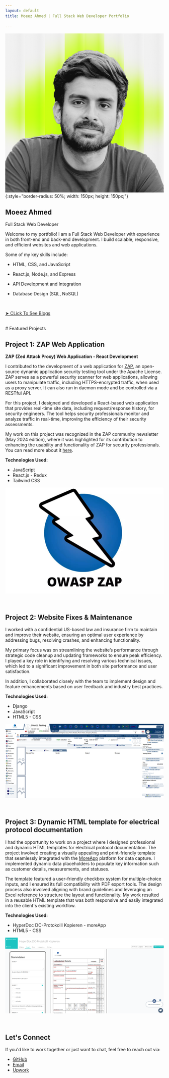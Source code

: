 ```yaml
---
layout: default
title: Moeez Ahmed | Full Stack Web Developer Portfolio

---
```


 ![Moeez Ahmed](./assets/images/mz.png){:style="border-radius: 50%; width: 150px; height: 150px;"}

## Moeez Ahmed
Full Stack Web Developer

Welcome to my portfolio! I am a Full Stack Web Developer with experience in both front-end and back-end development. I build scalable, responsive, and efficient websites and web applications.



Some of my key skills include:

- HTML, CSS, and JavaScript
- React.js, Node.js, and Express
- API Development and Integration
- Database Design (SQL, NoSQL)

   <br>

 [➤ CLick To See Blogs](/blog.html)

<br> 
# Featured Projects

## Project 1: ZAP Web Application

**ZAP (Zed Attack Proxy) Web Application - React Development**

I contributed to the development of a web application for [ZAP](https://www.zaproxy.org), an open-source dynamic application security testing tool under the Apache License. ZAP serves as a powerful security scanner for web applications, allowing users to manipulate traffic, including HTTPS-encrypted traffic, when used as a proxy server. It can also run in daemon mode and be controlled via a RESTful API.

For this project, I designed and developed a React-based web application that provides real-time site data, including request/response history, for security engineers. The tool helps security professionals monitor and analyze traffic in real-time, improving the efficiency of their security assessments.

My work on this project was recognized in the ZAP community newsletter (May 2024 edition), where it was highlighted for its contribution to enhancing the usability and functionality of ZAP for security professionals. You can read more about it [here](https://www.zaproxy.org/blog/2024-06-03-zap-updates-may-2024/).

  **Technologies Used:**

- JavaScript
- React.js - Redux
- Tailwind CSS

![Project 1 Screenshot](./assets/images/zedd.jpeg)

<br>

## Project 2: Website Fixes & Maintenance

I worked with a confidential US-based law and insurance firm to maintain and improve their website, ensuring an optimal user experience by addressing bugs, resolving crashes, and enhancing functionality.

My primary focus was on streamlining the website’s performance through strategic code cleanup and updating frameworks to ensure peak efficiency. I played a key role in identifying and resolving various technical issues, which led to a significant improvement in both site performance and user satisfaction.

In addition, I collaborated closely with the team to implement design and feature enhancements based on user feedback and industry best practices.

**Technologies Used:**

- Django
- JavaScript
- HTML5 - CSS

 ![Project 2 Screenshot](./assets/images/tfbp1.png)

<br>

## Project 3: Dynamic HTML template for electrical protocol documentation

I had the opportunity to work on a project where I designed professional and dynamic HTML templates for electrical protocol documentation. The project involved creating a visually appealing and print-friendly template that seamlessly integrated with the [MoreApp](https://moreapp.com/en/) platform for data capture. I implemented dynamic data placeholders to populate key information such as customer details, measurements, and statuses.

The template featured a user-friendly checkbox system for multiple-choice inputs, and I ensured its full compatibility with PDF export tools. The design process also involved aligning with brand guidelines and leveraging an Excel reference to structure the layout and functionality. My work resulted in a reusable HTML template that was both responsive and easily integrated into the client's existing workflow.

**Technologies Used:**

- HyperDoc DC-Protokolll Kopieren - moreApp
- HTML5 - CSS

![Project 3 Screenshot](./assets/images/moreA.png)

<br>

## Let's Connect

If you'd like to work together or just want to chat, feel free to reach out via:

- [GitHub](https://github.com/MZ-AD)
- [Email](mailto:moeez@tecvity.co)
- [Upwork](https://www.upwork.com/freelancers/~0115ba8d118f4a82da?mp_source=share)
